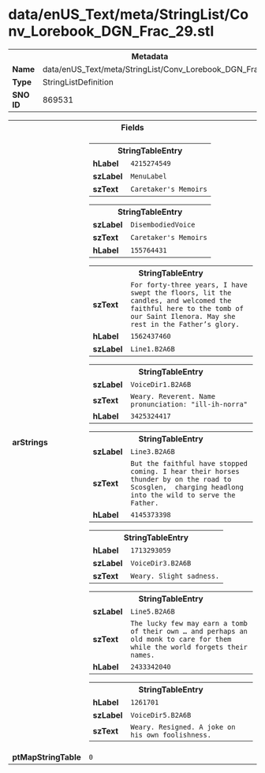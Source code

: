 <h1>data/enUS_Text/meta/StringList/Conv_Lorebook_DGN_Frac_29.stl</h1><table><tr><th colspan="100%">Metadata</th></tr><tr><td><b>Name</b></td><td>data/enUS_Text/meta/StringList/Conv_Lorebook_DGN_Frac_29.stl</td></tr><tr><td><b>Type</b></td><td>StringListDefinition</td></tr><tr><td><b>SNO ID</b></td><td>869531</td></tr></table>

<table><tr><th colspan="100%">Fields</th></tr><tr><td><b>arStrings</b></td><td><table><tr><th colspan="100%">StringTableEntry</th></tr><tr><td><b>hLabel</b></td><td><code>4215274549</code></td></tr><tr><td><b>szLabel</b></td><td><code>MenuLabel</code></td></tr><tr><td><b>szText</b></td><td><code>Caretaker's Memoirs</code></td></tr></table>


<table><tr><th colspan="100%">StringTableEntry</th></tr><tr><td><b>szLabel</b></td><td><code>DisembodiedVoice</code></td></tr><tr><td><b>szText</b></td><td><code>Caretaker's Memoirs</code></td></tr><tr><td><b>hLabel</b></td><td><code>155764431</code></td></tr></table>


<table><tr><th colspan="100%">StringTableEntry</th></tr><tr><td><b>szText</b></td><td><code>For forty-three years, I have swept the floors, lit the candles, and welcomed the faithful here to the tomb of our Saint Ilenora. May she rest in the Father’s glory.</code></td></tr><tr><td><b>hLabel</b></td><td><code>1562437460</code></td></tr><tr><td><b>szLabel</b></td><td><code>Line1.B2A6B</code></td></tr></table>


<table><tr><th colspan="100%">StringTableEntry</th></tr><tr><td><b>szLabel</b></td><td><code>VoiceDir1.B2A6B</code></td></tr><tr><td><b>szText</b></td><td><code>Weary. Reverent. Name pronunciation: "ill-ih-norra" </code></td></tr><tr><td><b>hLabel</b></td><td><code>3425324417</code></td></tr></table>


<table><tr><th colspan="100%">StringTableEntry</th></tr><tr><td><b>szLabel</b></td><td><code>Line3.B2A6B</code></td></tr><tr><td><b>szText</b></td><td><code>But the faithful have stopped coming. I hear their horses thunder by on the road to Scosglen,  charging headlong into the wild to serve the Father.</code></td></tr><tr><td><b>hLabel</b></td><td><code>4145373398</code></td></tr></table>


<table><tr><th colspan="100%">StringTableEntry</th></tr><tr><td><b>hLabel</b></td><td><code>1713293059</code></td></tr><tr><td><b>szLabel</b></td><td><code>VoiceDir3.B2A6B</code></td></tr><tr><td><b>szText</b></td><td><code>Weary. Slight sadness.</code></td></tr></table>


<table><tr><th colspan="100%">StringTableEntry</th></tr><tr><td><b>szLabel</b></td><td><code>Line5.B2A6B</code></td></tr><tr><td><b>szText</b></td><td><code>The lucky few may earn a tomb of their own … and perhaps an old monk to care for them while the world forgets their names.</code></td></tr><tr><td><b>hLabel</b></td><td><code>2433342040</code></td></tr></table>


<table><tr><th colspan="100%">StringTableEntry</th></tr><tr><td><b>hLabel</b></td><td><code>1261701</code></td></tr><tr><td><b>szLabel</b></td><td><code>VoiceDir5.B2A6B</code></td></tr><tr><td><b>szText</b></td><td><code>Weary. Resigned. A joke on his own foolishness. </code></td></tr></table>


</td></tr><tr><td><b>ptMapStringTable</b></td><td><code>0</code></td></tr></table>

